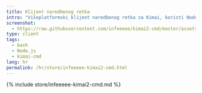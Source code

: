 ```yaml
---
title: Klijent naredbenog retka
intro: "Višeplatformski klijent naredbenog retka za Kimai, koristi Node.js"
screenshot: 
  - https://raw.githubusercontent.com/infeeeee/kimai2-cmd/master/assets/interactive-restart.gif
type: client
tags:
  - bash
  - Node.js
  - kimai-cmd
lang: hr
permalink: /hr/store/infeeeee-kimai2-cmd.html
---
```


{% include store/infeeeee-kimai2-cmd.md %}
